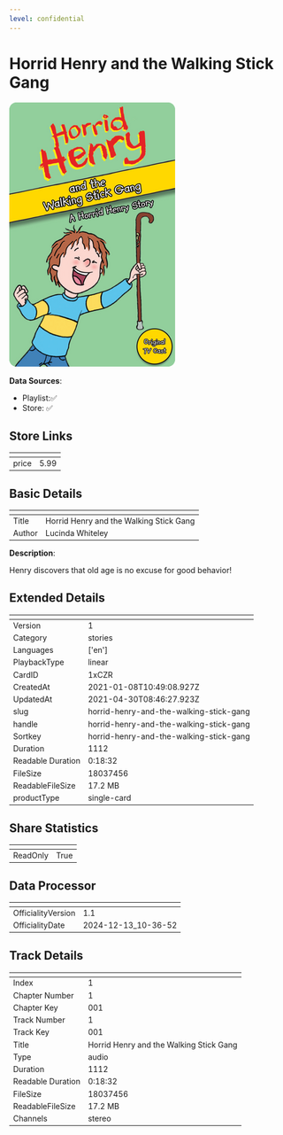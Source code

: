 ```yaml
---
level: confidential
---
```

# Horrid Henry and the Walking Stick Gang

![card_[1xCZR].png](../../img/cards/card_[1xCZR].png)

**Data Sources**: 

- Playlist:✅
- Store: ✅


## Store Links

| <!-- --> | <!-- --> |
| - | - |
| price | 5.99 |


## Basic Details

| <!-- --> | <!-- --> |
| - | - |
| Title | Horrid Henry and the Walking Stick Gang |
| Author | Lucinda Whiteley |

**Description**:

Henry discovers that old age is no excuse for good behavior!


## Extended Details

| <!-- --> | <!-- --> |
| - | - |
| Version | 1 |
| Category | stories |
| Languages | ['en'] |
| PlaybackType | linear |
| CardID | 1xCZR |
| CreatedAt | 2021-01-08T10:49:08.927Z |
| UpdatedAt | 2021-04-30T08:46:27.923Z |
| slug | horrid-henry-and-the-walking-stick-gang |
| handle | horrid-henry-and-the-walking-stick-gang |
| Sortkey | horrid-henry-and-the-walking-stick-gang |
| Duration | 1112 |
| Readable Duration | 0:18:32 |
| FileSize | 18037456 |
| ReadableFileSize | 17.2 MB |
| productType | single-card |


## Share Statistics

| <!-- --> | <!-- --> |
| - | - |
| ReadOnly | True |


## Data Processor

| <!-- --> | <!-- --> |
| - | - |
| OfficialityVersion | 1.1
| OfficialityDate | 2024-12-13_10-36-52


## Track Details

| <!-- --> | <!-- --> |
| - | - |
| Index | 1 |
| Chapter Number | 1 |
| Chapter Key | 001 |
| Track Number | 1 |
| Track Key | 001 |
| Title | Horrid Henry and the Walking Stick Gang |
| Type | audio |
| Duration | 1112 |
| Readable Duration | 0:18:32 |
| FileSize | 18037456 |
| ReadableFileSize | 17.2 MB |
| Channels | stereo |


